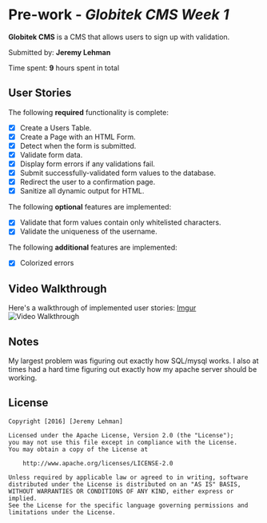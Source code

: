 # Pre-work - *Globitek CMS Week 1*

**Globitek CMS** is a CMS that allows users to sign up with validation.

Submitted by: **Jeremy Lehman**

Time spent: **9** hours spent in total

## User Stories

The following **required** functionality is complete:
* [x] Create a Users Table.
* [x] Create a Page with an HTML Form.
* [x] Detect when the form is submitted.
* [x] Validate form data.
* [x] Display form errors if any validations fail.
* [x] Submit successfully-validated form values to the database.
* [x] Redirect the user to a confirmation page.
* [x] Sanitize all dynamic output for HTML. 

The following **optional** features are implemented:
* [x] Validate that form values contain only whitelisted characters.
* [x] Validate the uniqueness of the username. 

The following **additional** features are implemented:

* [x] Colorized errors

## Video Walkthrough

Here's a walkthrough of implemented user stories:
[Imgur](http://i.imgur.com/Y6LM1YO.gifv)
<img src='http://imgur.com/Y6LM1YO' title='Video Walkthrough' width='' alt='Video Walkthrough' />

## Notes
My largest problem was figuring out exactly how SQL/mysql works. I also at times had a hard time figuring out exactly
how my apache server should be working.

## License

    Copyright [2016] [Jeremy Lehman]

    Licensed under the Apache License, Version 2.0 (the "License");
    you may not use this file except in compliance with the License.
    You may obtain a copy of the License at

        http://www.apache.org/licenses/LICENSE-2.0

    Unless required by applicable law or agreed to in writing, software
    distributed under the License is distributed on an "AS IS" BASIS,
    WITHOUT WARRANTIES OR CONDITIONS OF ANY KIND, either express or implied.
    See the License for the specific language governing permissions and
    limitations under the License.
